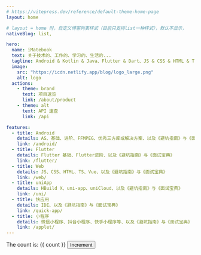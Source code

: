 ```yaml
---
# https://vitepress.dev/reference/default-theme-home-page
layout: home

# layout = home 时，自定义博客列表样式（目前只支持list一种样式），默认不显示，
nativeBlog: list,

hero:
  name: iMatebook
  text: 关于技术的、工作的、学习的、生活的...
  tagline: Android & Kotlin & Java、Flutter & Dart、JS & CSS & HTML & TS & Vue、以及 uniApp、快应用、微信 & 抖音 & 快手小程序...
  image:
    src: "https://icdn.netlify.app/blog/logo_large.png"
    alt: logo
  actions:
    - theme: brand
      text: 项目速览
      link: /about/product
    - theme: alt
      text: API 速查
      link: /api

features:
  - title: Android
    details: AS、基础、进阶、FFMPEG、优秀三方库或解决方案、以及《避坑指南》与《面试宝典》
    link: /android/
  - title: Flutter
    details: Flutter 基础、Flutter进阶、以及《避坑指南》与《面试宝典》
    link: /flutter/
  - title: Web
    details: JS、CSS、HTML、TS、Vue、以及《避坑指南》与《面试宝典》
    link: /web/
  - title: uniApp
    details: HBuild X、uni-app、uniCloud、以及《避坑指南》与《面试宝典》
    link: /uni/
  - title: 快应用
    details: IDE、以及《避坑指南》与《面试宝典》
    link: /quick-app/
  - title: 小程序
    details: 微信小程序、抖音小程序、快手小程序等、以及《避坑指南》与《面试宝典》
    link: /applet/
---
```


<script setup>
import { ref } from 'vue'
const count = ref(0)
</script>

<div :class="$style.layout">
   The count is: {{ count }}
  <button :class="$style.button" @click="count++">Increment</button>
</div>

<style module>
.layout {
    margin:0 12vw;
    display: flex;
    flex-direction: column;
    justify-content: flex-start;
    align-items: flex-start;
}
.button {
  color: red;
  font-weight: bold;
}
</style>
